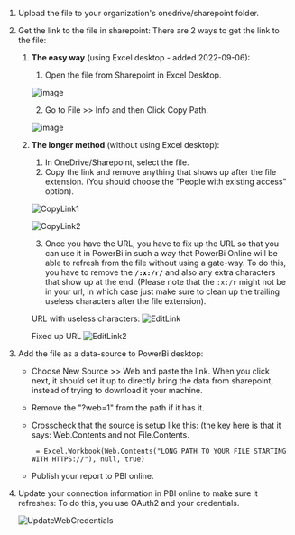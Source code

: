 1. Upload the file to your organization's onedrive/sharepoint folder.

2. Get the link to the file in sharepoint:
   There are 2 ways to get the link to the file:
   1. **The easy way** (using Excel desktop - added 2022-09-06):
      1. Open the file from Sharepoint in Excel Desktop.

      ![image](https://user-images.githubusercontent.com/1643325/188721106-0c7a3dda-f4c0-4092-802a-c4e3a38690a2.png)
      
      2. Go to File >> Info and then Click Copy Path.
      
      ![image](https://user-images.githubusercontent.com/1643325/188721357-6ac19bbc-ae1e-4fcb-8f4b-fe46cbb4aa4a.png)

   2. **The longer method** (without using Excel desktop):
      1. In OneDrive/Sharepoint, select the file.
      2. Copy the link and remove anything that shows up after the file extension. (You should choose the "People with existing access" option).
      
      ![CopyLink1](https://user-images.githubusercontent.com/1643325/78917933-d782d400-7a4c-11ea-9250-78b7011888df.png)
        
      ![CopyLink2](https://user-images.githubusercontent.com/1643325/78918067-1022ad80-7a4d-11ea-9cf2-260f47bf463f.png)
      
      3. Once you have the URL, you have to fix up the URL so that you can use it in PowerBi in such a way that PowerBi Online will be able to refresh from the file without using a gate-way. To do this, you have to remove the **`/:x:/r/`** and also any extra characters that show up at the end: (Please note that the `:x:/r` might not be in your url, in which case just make sure to clean up the trailing useless characters after the file extension).

       URL with useless characters:
       ![EditLink](https://user-images.githubusercontent.com/1643325/78918217-4d873b00-7a4d-11ea-8ac3-9112add69760.png)

       Fixed up URL
       ![EditLink2](https://user-images.githubusercontent.com/1643325/78918297-6c85cd00-7a4d-11ea-9062-6a4064a50b7b.png)
  
4. Add the file as a data-source to PowerBi desktop:
    * Choose New Source >> Web and paste the link. When you click next, it should set it up to directly bring the data from sharepoint, instead of trying to download it your machine.
    * Remove the "?web=1" from the path if it has it.
    * Crosscheck that the source is setup like this: (the key here is that it says: Web.Contents and not File.Contents.
      
           = Excel.Workbook(Web.Contents("LONG PATH TO YOUR FILE STARTING WITH HTTPS://"), null, true)
    
    * Publish your report to PBI online.

5. Update your connection information in PBI online to make sure it refreshes:
   To do this, you use OAuth2 and your credentials.
   
   ![UpdateWebCredentials](https://user-images.githubusercontent.com/1643325/78918389-96d78a80-7a4d-11ea-8747-9fe1ca47789a.png)
